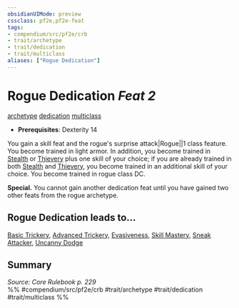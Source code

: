 ```yaml
---
obsidianUIMode: preview
cssclass: pf2e,pf2e-feat
tags:
- compendium/src/pf2e/crb
- trait/archetype
- trait/dedication
- trait/multiclass
aliases: ["Rogue Dedication"]
---
```

# Rogue Dedication  *Feat 2*  
[archetype](../../Rules/traits/archetype.md)  [dedication](../../Rules/traits/dedication.md)  [multiclass](../../Rules/traits/multiclass.md)  

- **Prerequisites**: Dexterity 14

You gain a skill feat and the rogue's surprise attack|Rogue||1 class feature. You become trained in light armor. In addition, you become trained in [Stealth](../skills.md#Stealth) or [Thievery](../skills.md#Thievery) plus one skill of your choice; if you are already trained in both [Stealth](../skills.md#Stealth) and [Thievery](../skills.md#Thievery), you become trained in an additional skill of your choice. You become trained in rogue class DC.

**Special.** You cannot gain another dedication feat until you have gained two other feats from the rogue archetype.

## Rogue Dedication leads to...

[Basic Trickery](basic-trickery.md), [Advanced Trickery](advanced-trickery.md), [Evasiveness](evasiveness.md), [Skill Mastery](skill-mastery.md), [Sneak Attacker](sneak-attacker.md), [Uncanny Dodge](uncanny-dodge.md)

## Summary

*Source: Core Rulebook p. 229*  
%% #compendium/src/pf2e/crb #trait/archetype #trait/dedication #trait/multiclass %%